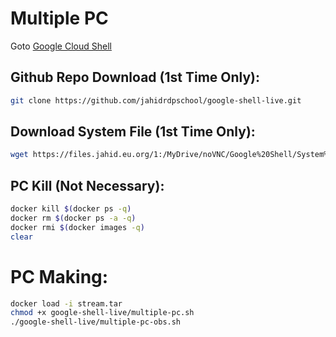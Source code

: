 # Multiple PC

Goto [Google Cloud Shell](https://shell.cloud.google.com/cloudshell/open?page=editor&shellonly=true&show=terminal&authuser=)

## Github Repo Download (1st Time Only):

```bash
git clone https://github.com/jahidrdpschool/google-shell-live.git
```

## Download System File (1st Time Only):

```bash
wget https://files.jahid.eu.org/1:/MyDrive/noVNC/Google%20Shell/System%20Files/stream.tar
```

## PC Kill (Not Necessary):

```bash
docker kill $(docker ps -q)
docker rm $(docker ps -a -q)
docker rmi $(docker images -q)
clear
```

# PC Making:

```bash
docker load -i stream.tar
chmod +x google-shell-live/multiple-pc.sh
./google-shell-live/multiple-pc-obs.sh
```


